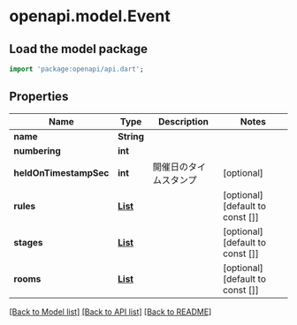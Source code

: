 # openapi.model.Event

## Load the model package
```dart
import 'package:openapi/api.dart';
```

## Properties
Name | Type | Description | Notes
------------ | ------------- | ------------- | -------------
**name** | **String** |  | 
**numbering** | **int** |  | 
**heldOnTimestampSec** | **int** | 開催日のタイムスタンプ | [optional] 
**rules** | [**List<Rule>**](Rule.md) |  | [optional] [default to const []]
**stages** | [**List<Stage>**](Stage.md) |  | [optional] [default to const []]
**rooms** | [**List<SupportedRoom>**](SupportedRoom.md) |  | [optional] [default to const []]

[[Back to Model list]](../README.md#documentation-for-models) [[Back to API list]](../README.md#documentation-for-api-endpoints) [[Back to README]](../README.md)



